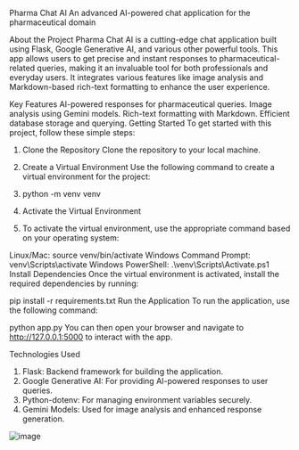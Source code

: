 Pharma Chat AI
An advanced AI-powered chat application for the pharmaceutical domain

About the Project
Pharma Chat AI is a cutting-edge chat application built using Flask, Google Generative AI, and various other powerful tools. This app allows users to get precise and instant responses to pharmaceutical-related queries, making it an invaluable tool for both professionals and everyday users. It integrates various features like image analysis and Markdown-based rich-text formatting to enhance the user experience.

Key Features
AI-powered responses for pharmaceutical queries.
Image analysis using Gemini models.
Rich-text formatting with Markdown.
Efficient database storage and querying.
Getting Started
To get started with this project, follow these simple steps:

1. Clone the Repository
Clone the repository to your local machine.

2. Create a Virtual Environment
Use the following command to create a virtual environment for the project:

1. python -m venv venv
2. Activate the Virtual Environment
3. To activate the virtual environment, use the appropriate command based on your operating system:

Linux/Mac: source venv/bin/activate
Windows Command Prompt: venv\Scripts\activate
Windows PowerShell: .\venv\Scripts\Activate.ps1
Install Dependencies
Once the virtual environment is activated, install the required dependencies by running:

pip install -r requirements.txt
Run the Application
To run the application, use the following command:

python app.py
You can then open your browser and navigate to http://127.0.0.1:5000 to interact with the app.

Technologies Used
1. Flask: Backend framework for building the application.
2. Google Generative AI: For providing AI-powered responses to user queries.
3. Python-dotenv: For managing environment variables securely.
4. Gemini Models: Used for image analysis and enhanced response generation.

![image](https://github.com/user-attachments/assets/82e3417f-6eaa-4c43-b421-606099404b17)

